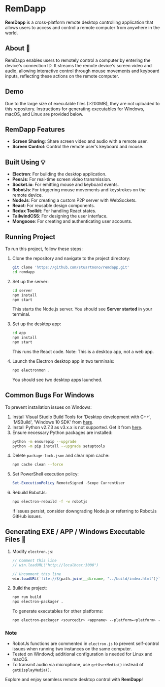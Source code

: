 # RemDapp

**RemDapp** is a cross-platform remote desktop controlling application that allows users to access and control a remote computer from anywhere in the world.

## About :dart:
RemDapp enables users to remotely control a computer by entering the device's connection ID. It streams the remote device's screen video and audio, allowing interactive control through mouse movements and keyboard inputs, reflecting these actions on the remote computer.

## Demo
Due to the large size of executable files (>200MB), they are not uploaded to this repository. Instructions for generating executables for Windows, macOS, and Linux are provided below.

## RemDapp Features
- **Screen Sharing**: Share screen video and audio with a remote user.
- **Screen Control**: Control the remote user's keyboard and mouse.

## Built Using :bulb:
- **Electron**: For building the desktop application.
- **PeerJs**: For real-time screen video transmission.
- **Socket.io**: For emitting mouse and keyboard events.
- **RobotJs**: For triggering mouse movements and keystrokes on the remote device.
- **NodeJs**: For creating a custom P2P server with WebSockets.
- **React**: For reusable design components.
- **Redux Toolkit**: For handling React states.
- **TailwindCSS**: For designing the user interface.
- **Mongoose**: For creating and authenticating user accounts.

## Running Project
To run this project, follow these steps:

1. Clone the repository and navigate to the project directory:
   ```bash
   git clone 'https://github.com/stuartnono/remdapp.git'
   cd remdapp
   ```

2. Set up the server:
   ```bash
   cd server
   npm install
   npm start
   ```
   This starts the Node.js server. You should see **Server started** in your terminal.

3. Set up the desktop app:
   ```bash
   cd app
   npm install
   npm start
   ```
   This runs the React code. Note: This is a desktop app, not a web app.

4. Launch the Electron desktop app in two terminals:
   ```bash
   npx electronmon .
   ```
   You should see two desktop apps launched.

## Common Bugs For Windows
To prevent installation issues on Windows:

1. Install Visual Studio Build Tools for 'Desktop development with C++', 'MSBuild', 'Windows 10 SDK' from [here](https://visualstudio.microsoft.com/visual-cpp-build-tools/).
2. Install Python v2.7.3 as v3.x.x is not supported. Get it from [here](https://robotjs.io/docs/building).
3. Ensure necessary Python packages are installed:
   ```bash
   python -m ensurepip --upgrade
   python -m pip install --upgrade setuptools
   ```
4. Delete `package-lock.json` and clear npm cache:
   ```bash
   npm cache clean --force
   ```
5. Set PowerShell execution policy:
   ```powershell
   Set-ExecutionPolicy RemoteSigned -Scope CurrentUser
   ```
6. Rebuild RobotJs:
   ```bash
   npx electron-rebuild -f -w robotjs
   ```
   If issues persist, consider downgrading Node.js or referring to RobotJs GitHub issues.

## Generating EXE / APP / Windows Executable Files :memo:
1. Modify `electron.js`:
   ```javascript
   // Comment this line
   // win.loadURL("http://localhost:3000")

   // Uncomment this line
   win.loadURL(`file://${path.join(__dirname, "../build/index.html")}`)
   ```

2. Build the project:
   ```bash
   npm run build
   npx electron-packager .
   ```
   To generate executables for other platforms:
   ```bash
   npx electron-packager <sourcedir> <appname> --platform=<platform> --arch=<arch> [optional flags...]
   ```

### Note
- RobotJs functions are commented in `electron.js` to prevent self-control issues when running two instances on the same computer.
- Tested on Windowd; additional configuration is needed for Linux and macOS.
- To transmit audio via microphone, use `getUserMedia()` instead of `getDisplayMedia()`.

Explore and enjoy seamless remote desktop control with **RemDapp**!

